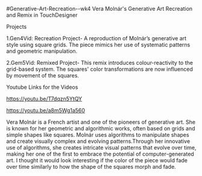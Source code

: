  #Generative-Art-Recreation--wk4
 Vera Molnár's Generative Art Recreation and Remix in TouchDesigner

Projects

1.Gen4Vid: Recreation Project- A reproduction of Molnár’s generative art style using square grids. The piece mimics her use of systematic patterns and geometric manipulation.

2.Gem5Vid: Remixed Project- This remix introduces colour-reactivity to the grid-based system. The squares' color transformations are now influenced by movement of the squares.


Youtube Links for the Videos

https://youtu.be/T7dqzn5YtQY

https://youtu.be/a8m5Wg1a560

Vera Molnár is a French artist and one of the pioneers of generative art. She is known for her geometric and algorithmic works, often based on grids and simple shapes like squares. Molnár uses algorithms to manipulate shapes and create visually complex and evolving patterns.Through her innovative use of algorithms, she creates intricate visual patterns that evolve over time, making her one of the first to embrace the potential of computer-generated art. I thought it would look interesting if the color of the piece would fade over time similarly to how the shape of the squares morph and fade.
